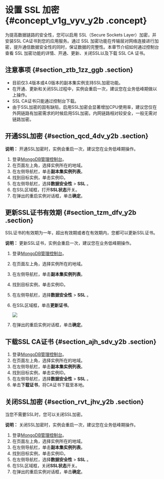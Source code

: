 # 设置 SSL 加密 {#concept_v1g_vyv_y2b .concept}

为提高数据链路的安全性，您可以启用 SSL（Secure Sockets Layer）加密，并安装SSL CA证书到您的应用服务。通过 SSL 加密功能在传输层对网络连接进行加密，提升通信数据安全性的同时，保证数据的完整性。本章节介绍如何通过控制台查看 SSL 加密功能的详情、开通、更新、关闭SSL以及下载 SSL CA 证书。

## 注意事项 {#section_ztb_1zz_ggb .section}

-   目前仅3.4版本或4.0版本的副本集实例支持SSL加密功能。
-   在开通、更新和关闭SSL过程中，实例会重启一次，建议您在业务低峰期做以上操作。
-   SSL CA证书只能通过控制台下载。
-   由于SSL加密的固有缺陷，启用SSL加密会显著增加CPU使用率，建议您仅在外网链路有加密需求的时候启用SSL加密。内网链路相对较安全，一般无需对链路加密。

## 开通SSL加密 {#section_qcd_4dv_y2b .section}

**说明：** 开通SSL加密时，实例会重启一次，建议您在业务低峰期操作。

1.  登录[MongoDB管理控制台](https://mongodb.console.aliyun.com/#/mongodb/list)。
2.  在页面左上角，选择实例所在的地域。
3.  在左侧导航栏，单击**副本集实例列表**。
4.  找到目标实例，单击实例ID。
5.  在左侧导航栏，选择**数据安全性** \> **SSL** 。
6.  在SSL区域框，打开**SSL状态**开关。
7.  在弹出的重启实例对话框，单击**确定**。

## 更新SSL证书有效期 {#section_tzm_dfv_y2b .section}

SSL证书的有效期为一年，超出有效期或者在有效期内，您都可以更新SSL证书。

**说明：** 更新SSL证书，实例会重启一次，建议您在业务低峰期操作。

1.  登录[MongoDB管理控制台](https://mongodb.console.aliyun.com/#/mongodb/list)。
2.  在页面左上角，选择实例所在的地域。
3.  在左侧导航栏，单击**副本集实例列表**。
4.  找到目标实例，单击实例ID。
5.  在左侧导航栏，选择**数据安全性** \> **SSL** 。
6.  在SSL区域框，单击**更新证书**。

    ![](http://static-aliyun-doc.oss-cn-hangzhou.aliyuncs.com/assets/img/18857/154814543710641_zh-CN.png)

7.  在弹出的重启实例对话框，单击**确定**。

## 下载SSL CA证书 {#section_ajh_sdv_y2b .section}

1.  登录[MongoDB管理控制台](https://mongodb.console.aliyun.com/#/mongodb/list)。
2.  在页面左上角，选择实例所在的地域。
3.  在左侧导航栏，单击**副本集实例列表**。
4.  找到目标实例，单击实例ID。
5.  在左侧导航栏，选择**数据安全性** \> **SSL** 。
6.  单击**下载证书**，将CA证书下载至本地。

## 关闭SSL加密 {#section_rvt_jhv_y2b .section}

当您不需要SSL时，您可以关闭SSL加密。

**说明：** 关闭SSL加密时，实例会重启一次，建议您在业务低峰期操作。

1.  登录[MongoDB管理控制台](https://mongodb.console.aliyun.com/#/mongodb/list)。
2.  在页面左上角，选择实例所在的地域。
3.  在左侧导航栏，单击**副本集实例列表**。
4.  找到目标实例，单击实例ID。
5.  在左侧导航栏，选择**数据安全性** \> **SSL** 。
6.  在SSL区域框，关闭**SSL状态**开关。
7.  在弹出的重启实例对话框，单击**确定**。

